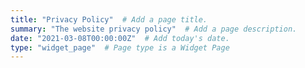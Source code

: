 ```yaml
---
title: "Privacy Policy"  # Add a page title.
summary: "The website privacy policy"  # Add a page description.
date: "2021-03-08T00:00:00Z"  # Add today's date.
type: "widget_page"  # Page type is a Widget Page
---
```

